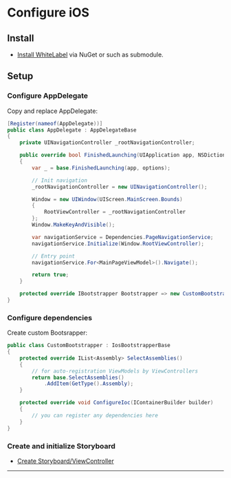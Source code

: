 # Configure iOS

## Install

- [Install WhiteLabel](xtoolkit/whitelabel.md#install) via NuGet or such as submodule.

## Setup

### Configure AppDelegate

Copy and replace AppDelegate:

```csharp
[Register(nameof(AppDelegate))]
public class AppDelegate : AppDelegateBase
{
    private UINavigationController _rootNavigationController;

    public override bool FinishedLaunching(UIApplication app, NSDictionary options)
    {
        var _ = base.FinishedLaunching(app, options);

        // Init navigation
        _rootNavigationController = new UINavigationController();

        Window = new UIWindow(UIScreen.MainScreen.Bounds)
        {
            RootViewController = _rootNavigationController
        };
        Window.MakeKeyAndVisible();

        var navigationService = Dependencies.PageNavigationService;
        navigationService.Initialize(Window.RootViewController);

        // Entry point
        navigationService.For<MainPageViewModel>().Navigate();

        return true;
    }

    protected override IBootstrapper Bootstrapper => new CustomBootstrapper();
}
```

### Configure dependencies

Create custom Bootsrapper:

```cs
public class CustomBootstrapper : IosBootstrapperBase
{
    protected override IList<Assembly> SelectAssemblies()
    {
        // for auto-registration ViewModels by ViewControllers
        return base.SelectAssemblies()
            .AddItem(GetType().Assembly);
    }

    protected override void ConfigureIoc(IContainerBuilder builder)
    {
        // you can register any dependencies here
    }
}
```

### Create and initialize Storyboard

- [Create Storyboard/ViewController](create-storyboard-viewcontroller.md)

---
